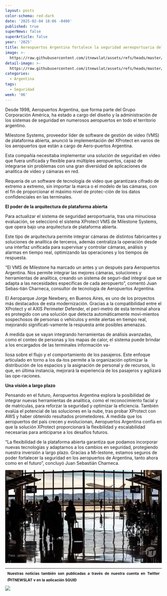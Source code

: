 ```yaml
---
layout: posts
color-schema: red-dark
date: '2025-02-04 18:06 -0400'
published: true
superNews: false
superArticle: false
year: '2025'
title: Aereopuertos Argentina fortalece la seguridad aereoportuaria del país
image: >-
  https://raw.githubusercontent.com/itnewslat/assets/refs/heads/master/img/540x320/Viajeros-p.jpg
detail-image: >-
  https://raw.githubusercontent.com/itnewslat/assets/refs/heads/master/img/1024x680/Viajeros-g.jpg
categories:
  - Argentina
tags:
  - Seguridad
week: '06'
---
```

Desde 1998, Aeropuertos Argentina, que forma parte del Grupo Corporación América, ha estado a cargo del diseño y la administración de los sistemas de seguridad en numerosos aeropuertos en todo el territorio argentino.

Milestone Systems, proveedor líder de software de gestión de video (VMS) de plataforma abierta, anunció la implementación del XProtect en varios de los aeropuertos que están a cargo de Aero-puertos Argentina.

Esta compañía necesitaba implementar una solución de seguridad en video que fuera unificada y flexible para múltiples aeropuertos, capaz de integrarse sin problemas con una gran diversidad de aplicaciones de analítica de video y cámaras en red.

Requería de un software de tecnología de video que garantizara cifrado de extremo a extremo, sin importar la marca o el modelo de las cámaras, con el fin de proporcionar el máximo nivel de protec-ción de los datos confidenciales en las terminales.

**El poder de la arquitectura de plataforma abierta**

Para actualizar el sistema de seguridad aeroportuaria, tras una minuciosa evaluación, se seleccionó el sistema XProtect VMS de Milestone Systems, que opera bajo una arquitectura de plataforma abierta.

Este tipo de arquitectura permite integrar cámaras de distintos fabricantes y soluciones de analítica de terceros, además centraliza la operación desde una interfaz unificada para supervisar y controlar cámaras, análisis y alarmas en tiempo real, optimizando las operaciones y los tiempos de respuesta.

“El VMS de Milestone ha marcado un antes y un después para Aeropuertos Argentina. Nos permite integrar las mejores cámaras, soluciones y herramientas de analítica, creando un sistema de seguri-dad integral que se adapta a las necesidades específicas de cada aeropuerto”, comentó Juan Sebas-tián Charneca, consultor de tecnología de Aeropuertos Argentina.

El Aeroparque Jorge Newbery, en Buenos Aires, es uno de los proyectos más destacados de esta modernización. Gracias a la compatibilidad entre el XProtect y el AXIS Perimeter Defender, el perí-metro de esta terminal ahora es protegido con una solución que detecta automáticamente movi-mientos sospechosos de personas o vehículos y emite alertas en tiempo real, mejorando significati-vamente la respuesta ante posibles amenazas.

A medida que se vayan integrando herramientas de análisis avanzadas, como el conteo de personas y los mapas de calor, el sistema puede brindar a los encargados de las terminales información va-

liosa sobre el flujo y el comportamiento de los pasajeros. Este enfoque articulado en torno a los da-tos permite a la organización optimizar la distribución de los espacios y la asignación de personal y de recursos, lo que, en última instancia, mejorará la experiencia de los pasajeros y agilizará las ope-raciones.

**Una visión a largo plazo**

Pensando en el futuro, Aeropuertos Argentina explora la posibilidad de integrar nuevas herramientas de analítica, como el reconocimiento facial y de matrículas, para reforzar la seguridad y optimizar la eficiencia. También evalúa el potencial de las soluciones en la nube, tras probar XProtect con AWS y haber obtenido resultados prometedores. A medida que los aeropuertos del país crecen y evolucionan, Aeropuertos Argentina confía en que la solución XProtect proporcionará la flexibilidad y escalabilidad necesarias para anticiparse a los desafíos futuros.

“La flexibilidad de la plataforma abierta garantiza que podamos incorporar nuevas tecnologías y adaptarnos a los cambios en seguridad, protegiendo nuestra inversión a largo plazo. Gracias a Mi-lestone, estamos seguros de poder fortalecer la seguridad en los aeropuertos de Argentina, tanto ahora como en el futuro”, concluyó Juan Sebastián Charneca.

![](https://raw.githubusercontent.com/itnewslat/assets/refs/heads/master/img/540x320/Viajeros-p.jpg)

<table style="height: 42px;" width="569">
<tbody>
<tr>
<td style="text-align: justify;"><sub><strong>Nuestras noticias también son publicadas a través de nuestra cuenta en Twitter <a href="https://twitter.com/itnewslat?lang=es">@ITNEWSLAT</a> y en la aplicación <a href="https://squidapp.co/en/">SQUID</a></strong></sub></td>
</tr>
</tbody>
</table>

<img src="https://tracker.metricool.com/c3po.jpg?hash=56f88a41e39ab42c063cc51676587a04"/>